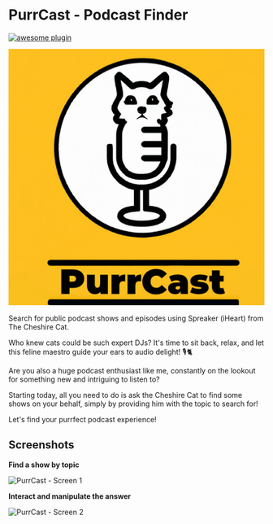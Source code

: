 # PurrCast - Podcast Finder

[![awesome plugin](https://custom-icon-badges.demolab.com/static/v1?label=&message=awesome+plugin&color=F4F4F5&style=for-the-badge&logo=cheshire_cat_black)](https://github.com/cheshire-cat-ai/awesome-plugins)

![PurrCast Logo](https://raw.githubusercontent.com/EugenioPetulla/PurrCast_Podcast_Finder/main/logo.jpg)

Search for public podcast shows and episodes using Spreaker (iHeart) from The Cheshire Cat.

Who knew cats could be such expert DJs? It's time to sit back, relax, and let this feline maestro guide your ears to audio delight! 🎙️🐈

Are you also a huge podcast enthusiast like me, constantly on the lookout for something new and intriguing to listen to?

Starting today, all you need to do is ask the Cheshire Cat to find some shows on your behalf, simply by providing him with the topic to search for!

Let's find your purrfect podcast experience!   

## Screenshots

**Find a show by topic**

![PurrCast - Screen 1](https://i.ibb.co/CmKGsBR/Schermata-del-2023-08-21-16-33-29.png)

**Interact and manipulate the answer**

![PurrCast - Screen 2](https://i.ibb.co/qxjd2YW/Schermata-del-2023-08-21-16-40-31.png)
